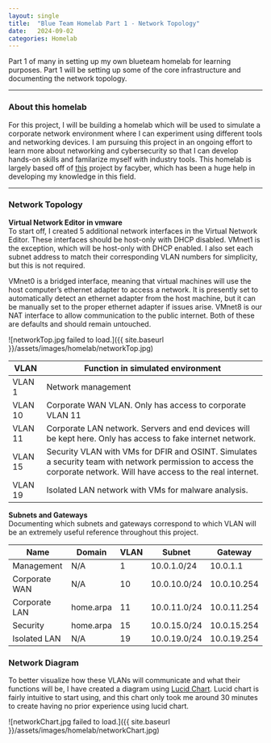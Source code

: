 ```yaml
---
layout: single
title:  "Blue Team Homelab Part 1 - Network Topology"
date:   2024-09-02
categories: Homelab
---
```


Part 1 of many in setting up my own blueteam homelab for learning purposes. Part 1 will be setting up some of the core infrastructure and documenting the network topology.

---

### About this homelab
For this project, I will be building a homelab which will be used to simulate a corporate network environment where I can experiment using different tools and networking devices. I am pursuing this project in an ongoing effort to learn more about networking and cybersecurity so that I can develop hands-on skills and familarize myself with industry tools. This homelab is largely based off of [this](https://facyber.me/posts/blue-team-lab-guide-part-1/) project by facyber, which has been a huge help in developing my knowledge in this field.

---

### Network Topology
**Virtual Network Editor in vmware**\
To start off, I created 5 additional network interfaces in the Virtual Network Editor. These interfaces should be host-only with DHCP disabled. VMnet1 is the exception, which will be host-only with DHCP enabled. I also set each subnet address to match their corresponding VLAN numbers for simplicity, but this is not required. 

VMnet0 is a bridged interface, meaning that virtual machines will use the host computer’s ethernet adapter to access a network. It is presently set to automatically detect an ethernet adapter from the host machine, but it can be manually set to the proper ethernet adapter if issues arise. VMnet8 is our NAT interface to allow communication to the public internet. Both of these are defaults and should remain untouched.

![networkTop.jpg failed to load.]({{ site.baseurl }}/assets/images/homelab/networkTop.jpg)

| VLAN    | Function in simulated environment                                                                                                                                    |
|---------|----------------------------------------------------------------------------------------------------------------------------------------------------------------------|
| VLAN 1  | Network management                                                                                                                                                   |
| VLAN 10 | Corporate WAN VLAN. Only has access to corporate VLAN 11                                                                                                             |
| VLAN 11 | Corporate LAN network. Servers and end devices will be kept here. Only has access to fake internet network.                                                          |
| VLAN 15 | Security VLAN with VMs for DFIR and OSINT. Simulates a security team with network permission to access the corporate network. Will have access to the real internet. |
| VLAN 19 | Isolated LAN network with VMs for malware analysis.                                                                                                                  |


**Subnets and Gateways**\
Documenting which subnets and gateways correspond to which VLAN will be an extremely useful reference throughout this project.

| Name          | Domain     | VLAN     | Subnet       | Gateway     |
|---------------|------------|----------|--------------|-------------|
| Management    | N/A        | 1        | 10.0.1.0/24  | 10.0.1.1    |
| Corporate WAN | N/A        | 10       | 10.0.10.0/24 | 10.0.10.254 |
| Corporate LAN | home.arpa  | 11       | 10.0.11.0/24 | 10.0.11.254 |
| Security      | home.arpa  | 15       | 10.0.15.0/24 | 10.0.15.254 |
| Isolated LAN  | N/A        | 19       | 10.0.19.0/24 | 10.0.19.254 |

### Network Diagram
To better visualize how these VLANs will communicate and what their functions will be, I have created a diagram using [Lucid Chart](https://www.lucidchart.com). Lucid chart is fairly intuitive to start using, and this chart only took me around 30 minutes to create having no prior experience using lucid chart.

![networkChart.jpg failed to load.]({{ site.baseurl }}/assets/images/homelab/networkChart.jpg)